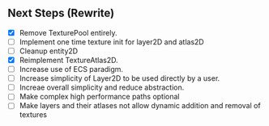 ## Next Steps (Rewrite)
- [x] Remove TexturePool entirely.
- [ ] Implement one time texture init for layer2D and atlas2D
- [ ] Cleanup entity2D
- [x] Reimplement TextureAtlas2D.
- [ ] Increase use of ECS paradigm.
- [ ] Increase simplicity of Layer2D to be used directly by a user.
- [ ] Increae overall simplicity and reduce abstraction.
- [ ] Make complex high performance paths optional
- [ ] Make layers and their atlases not allow dynamic addition and removal of textures
